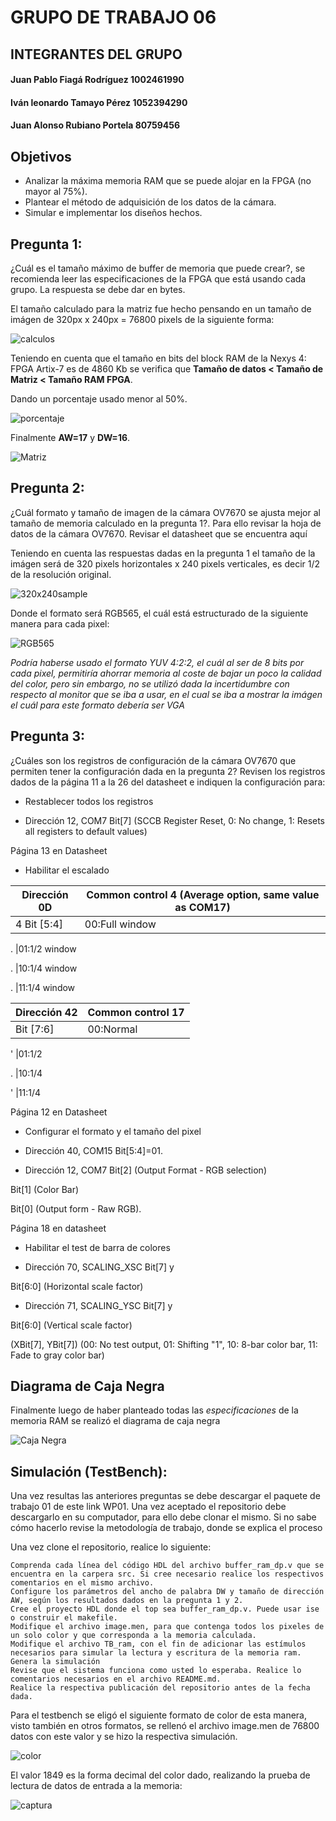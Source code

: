 # GRUPO DE TRABAJO 06
## INTEGRANTES DEL GRUPO
#### Juan Pablo Fiagá Rodríguez   1002461990
#### Iván leonardo Tamayo Pérez   1052394290
#### Juan Alonso Rubiano Portela    80759456

## Objetivos
* Analizar la máxima memoria RAM que se puede alojar en la FPGA (no mayor al 75%).
* Plantear el método de adquisición de los datos de la cámara.
* Simular e implementar los diseños hechos.

## Pregunta 1:

¿Cuál es el tamaño máximo de buffer de memoria que puede crear?, se recomienda leer las especificaciones de la FPGA que está usando cada grupo. La respuesta se debe dar en bytes.

El tamaño calculado para la matriz fue hecho pensando en un tamaño de imágen de 320px x 240px = 76800 pixels de la siguiente forma:

![calculos](https://github.com/unal-edigital1-2019-2/work01-ramdp-grupo-06/blob/master/docs/figs/calculos.png)

Teniendo en cuenta que el tamaño en bits del block RAM de la Nexys 4: FPGA Artix-7 es de 4860 Kb se verifica que **Tamaño de datos < Tamaño de Matriz < Tamaño RAM FPGA**.

Dando un porcentaje usado menor al 50%.


![porcentaje](https://github.com/unal-edigital1-2019-2/work01-ramdp-grupo-06/blob/master/docs/figs/porcentaje.png)


Finalmente **AW=17** y **DW=16**.

![Matriz](https://github.com/unal-edigital1-2019-2/work01-ramdp-grupo-06/blob/master/docs/figs/Matriz.png)

## Pregunta 2:

¿Cuál formato y tamaño de imagen de la cámara OV7670 se ajusta mejor al tamaño de memoria calculado en la pregunta 1?. Para ello revisar la hoja de datos de la cámara OV7670. Revisar el datasheet que se encuentra aquí

Teniendo en cuenta las respuestas dadas en la pregunta 1 el tamaño de la imágen será de 320 pixels horizontales x 240 pixels verticales, es decir 1/2 de la resolución original.

![320x240sample](https://github.com/unal-edigital1-2019-2/work01-ramdp-grupo-06/blob/master/docs/figs/320x240sample.png)

Donde el formato será RGB565, el cuál está estructurado de la siguiente manera para cada pixel:

![RGB565](https://github.com/unal-edigital1-2019-2/work01-ramdp-grupo-06/blob/master/docs/figs/RGB565.png)

*Podría haberse usado el formato YUV 4:2:2, el cuál al ser de 8 bits por cada pixel, permitiría ahorrar memoria al coste de bajar un poco la calidad del color, pero sin embargo, no se utilizó dada la incertidumbre con respecto al monitor que se iba a usar, en el cual se iba a mostrar la imágen el cuál para este formato debería ser VGA*

## Pregunta 3:

¿Cuáles son los registros de configuración de la cámara OV7670 que permiten tener la configuración dada en la pregunta 2? Revisen los registros dados de la página 11 a la 26 del datasheet e indiquen la configuración para:

* Restablecer todos los registros

- Dirección 12, COM7 Bit[7] (SCCB Register Reset, 0: No change, 1: Resets all registers to default values)

Página 13 en Datasheet
    
* Habilitar el escalado

Dirección 0D | Common control 4 (Average option, same value as COM17)
------------ | -------------
  4 Bit [5:4] | 00:Full window

. |01:1/2 window

. |10:1/4 window

. |11:1/4 window


Dirección 42 | Common control 17
------------ | -------------
Bit [7:6] | 00:Normal

' |01:1/2

. |10:1/4

' |11:1/4

Página 12 en Datasheet

* Configurar el formato y el tamaño del pixel


- Dirección 40, COM15 Bit[5:4]=01.

- Dirección 12, COM7 Bit[2] (Output Format - RGB selection)

Bit[1] (Color Bar)

Bit[0] (Output form - Raw RGB).

Página 18 en datasheet


* Habilitar el test de barra de colores

- Dirección 70, SCALING_XSC Bit[7] y

Bit[6:0] (Horizontal scale factor)

- Dirección 71, SCALING_YSC Bit[7] y 

Bit[6:0] (Vertical scale factor)

(XBit[7], YBit[7]) (00: No test output, 01: Shifting "1", 10: 8-bar color bar, 11: Fade to gray color bar)

## Diagrama de Caja Negra
Finalmente luego de haber planteado todas las *especificaciones* de la memoria RAM se realizó el diagrama de caja negra

![Caja Negra](https://github.com/unal-edigital1-2019-2/work01-ramdp-grupo-06/blob/master/docs/figs/cajanegra.png)


## Simulación (TestBench):

Una vez resultas las anteriores preguntas se debe descargar el paquete de trabajo 01 de este link WP01. Una vez aceptado el repositorio debe descargarlo en su computador, para ello debe clonar el mismo. Si no sabe cómo hacerlo revise la metodología de trabajo, donde se explica el proceso

Una vez clone el repositorio, realice lo siguiente:

    Comprenda cada línea del código HDL del archivo buffer_ram_dp.v que se encuentra en la carpera src. Si cree necesario realice los respectivos comentarios en el mismo archivo.
    Configure los parámetros del ancho de palabra DW y tamaño de dirección AW, según los resultados dados en la pregunta 1 y 2.
    Cree el proyecto HDL donde el top sea buffer_ram_dp.v. Puede usar ise o construir el makefile.
    Modifique el archivo image.men, para que contenga todos los pixeles de un solo color y que corresponda a la memoria calculada.
    Modifique el archivo TB_ram, con el fin de adicionar las estímulos necesarios para simular la lectura y escritura de la memoria ram. Genera la simulación
    Revise que el sistema funciona como usted lo esperaba. Realice lo comentarios necesarios en el archivo README.md.
    Realice la respectiva publicación del repositorio antes de la fecha dada.

Para el testbench se eligó el siguiente formato de color de esta manera, visto también en otros formatos, se rellenó el archivo image.men de 76800 datos con este valor y se hizo la respectiva simulación.

![color](https://github.com/unal-edigital1-2019-2/work01-ramdp-grupo-06/blob/master/docs/figs/color.png)

El valor 1849 es la forma decimal del color dado, realizando la prueba de lectura de datos de entrada a la memoria:

![captura](https://github.com/unal-edigital1-2019-2/work01-ramdp-grupo-06/blob/master/docs/figs/captura.png)



